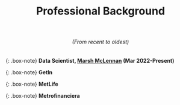 <center>
<header><h1>Professional Background</h1>
</header>
<h6>(From recent to oldest)</h6>
</center>


{: .box-note}
**Data Scientist, [Marsh McLennan](https://www.marshmclennan.com) (Mar 2022-Present)**

{: .box-note}
**GetIn**

{: .box-note}
**MetLife**

{: .box-note}
**Metrofinanciera**